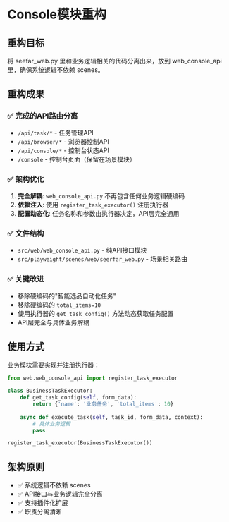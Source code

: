 # Console模块重构

## 重构目标
将 seefar_web.py 里和业务逻辑相关的代码分离出来，放到 web_console_api 里，确保系统逻辑不依赖 scenes。

## 重构成果

### ✅ 完成的API路由分离
- `/api/task/*` - 任务管理API
- `/api/browser/*` - 浏览器控制API  
- `/api/console/*` - 控制台状态API
- `/console` - 控制台页面（保留在场景模块）

### ✅ 架构优化
1. **完全解耦**: `web_console_api.py` 不再包含任何业务逻辑硬编码
2. **依赖注入**: 使用 `register_task_executor()` 注册执行器
3. **配置动态化**: 任务名称和参数由执行器决定，API层完全通用

### ✅ 文件结构
- `src/web/web_console_api.py` - 纯API接口模块
- `src/playweight/scenes/web/seerfar_web.py` - 场景相关路由

### ✅ 关键改进
- 移除硬编码的"智能选品自动化任务"
- 移除硬编码的 `total_items=10`
- 使用执行器的 `get_task_config()` 方法动态获取任务配置
- API层完全与具体业务解耦

## 使用方式
业务模块需要实现并注册执行器：
```python
from web.web_console_api import register_task_executor

class BusinessTaskExecutor:
    def get_task_config(self, form_data):
        return {'name': '业务任务', 'total_items': 10}
    
    async def execute_task(self, task_id, form_data, context):
        # 具体业务逻辑
        pass

register_task_executor(BusinessTaskExecutor())
```

## 架构原则
- ✅ 系统逻辑不依赖 scenes
- ✅ API接口与业务逻辑完全分离
- ✅ 支持插件化扩展
- ✅ 职责分离清晰